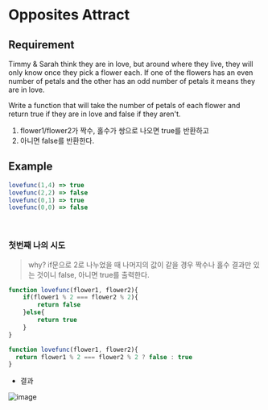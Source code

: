 # Opposites Attract

## Requirement

<p>Timmy & Sarah think they are in love, but around where they live, they will only know once they pick a flower each. If one of the flowers has an even number of petals and the other has an odd number of petals it means they are in love.

Write a function that will take the number of petals of each flower and return true if they are in love and false if they aren't.</p>

  1. flower1/flower2가 짝수, 홀수가 쌍으로 나오면 true를 반환하고
  2. 아니면 false를 반환한다.

## Example

```js
lovefunc(1,4) => true
lovefunc(2,2) => false
lovefunc(0,1) => true
lovefunc(0,0) => false
```

<br>

### 첫번째 나의 시도

> why? if문으로 2로 나누었을 때 나머지의 값이 같을 경우 짝수나 홀수 결과만 있는 것이니 false, 아니면 true를 출력한다.

```js
function lovefunc(flower1, flower2){
    if(flower1 % 2 === flower2 % 2){
        return false
    }else{
        return true
    }
}
```

```js
function lovefunc(flower1, flower2){
  return flower1 % 2 === flower2 % 2 ? false : true
}
```
- 결과

![image](https://user-images.githubusercontent.com/96808980/174329664-c782f072-b2fd-41be-9ecc-582a88d6dfea.png)

